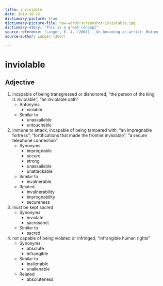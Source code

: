 ```yaml
---
title: inviolable
date: 2019-10-26
dictionary-picture: true
dictionary-picture-file: new-words-screenshot-inviolable.jpg
dictionary-story: "This is a great concept"
source-reference: "Langer, E. J. (2007). _On becoming an artist: Reinventing yourself through mindful creativity_ [Apple Books]. Available at https://books.apple.com/us/book/on-becoming-an-artist/id419287221"
source-author: Langer (2007)

---
```



# inviolable


## Adjective

1. incapable of being transgressed or dishonored; “the person of the king is inviolable”; “an inviolable oath”
	- Antonyms
		- violable
	- Similar to
		- unassailable
		- untouchable
2. immune to attack; incapable of being tampered with; “an impregnable fortress”; “fortifications that made the frontier inviolable”; “a secure telephone connection”
	- Synonyms
		- impregnable
		- secure
		- strong
		- unassailable
		- unattackable
	- Similar to
		- invulnerable
	- Related
		- invulnerability
		- impregnability
		- secureness
3. must be kept sacred
	- Synonyms
		- inviolate
		- sacrosanct
	- Similar to
		- sacred
4. not capable of being violated or infringed; “infrangible human rights”
	- Synonyms
		- absolute
		- infrangible
	- Similar to
		- inalienable
		- unalienable
	- Related
		- absoluteness